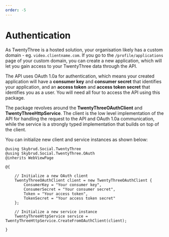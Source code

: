 ```yaml
---
order: -5
---
```


# Authentication

As TwentyThree is a hosted solution, your organisation likely has a custom domain - eg. `video.clientname.com`. If you go to the `/profile/applications` page of your custom domain, you can create a new application, which will let you gain access to your TwentyThree data through the API.

The API uses OAuth 1.0a for authentication, which means your created application will have a **consumer key** and **consumer secret** that identifies your application, and an **access token** and **access token secret** that identifies you as a user. You will need all four to access the API using this package.

The package revolves around the **TwentyThreeOAuthClient** and **TwentyThreeHttpService**. The client is the low level implementation of the API for handling the request to the API and OAuth 1.0a communication, while the service is a strongly typed implementation that builds on top of the client.

You can initialize new client and service instances as shown below:

```cshtml
@using Skybrud.Social.TwentyThree
@using Skybrud.Social.TwentyThree.OAuth
@inherits WebViewPage

@{

    // Initialize a new OAuth client
    TwentyThreeOAuthClient client = new TwentyThreeOAuthClient {
        ConsumerKey = "Your consumer key",
        ConsumerSecret = "Your consumer secret",
        Token = "Your access token",
        TokenSecret = "Your access token secret"
    };

    // Initialize a new service instance
    TwentyThreeHttpService service = TwentyThreeHttpService.CreateFromOAuthClient(client);

}
```